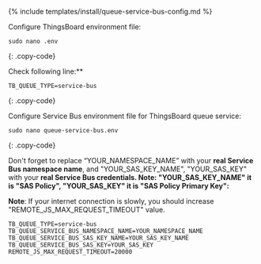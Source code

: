 {% include templates/install/queue-service-bus-config.md %}

Configure ThingsBoard environment file:

```text
sudo nano .env
```
{: .copy-code}

Check following line:**

```.env
TB_QUEUE_TYPE=service-bus
```
{: .copy-code}

Configure Service Bus environment file for ThingsBoard queue service:

```text
sudo nano queue-service-bus.env
```
{: .copy-code}

Don't forget to replace “YOUR_NAMESPACE_NAME” with your **real Service Bus namespace name**, and "YOUR_SAS_KEY_NAME", "YOUR_SAS_KEY" with your **real Service Bus credentials. Note: "YOUR_SAS_KEY_NAME" it is "SAS Policy", "YOUR_SAS_KEY" it is "SAS Policy Primary Key":**

**Note**: If your internet connection is slowly, you should increase "REMOTE_JS_MAX_REQUEST_TIMEOUT" value.

```.env
TB_QUEUE_TYPE=service-bus
TB_QUEUE_SERVICE_BUS_NAMESPACE_NAME=YOUR_NAMESPACE_NAME
TB_QUEUE_SERVICE_BUS_SAS_KEY_NAME=YOUR_SAS_KEY_NAME
TB_QUEUE_SERVICE_BUS_SAS_KEY=YOUR_SAS_KEY
REMOTE_JS_MAX_REQUEST_TIMEOUT=20000
```